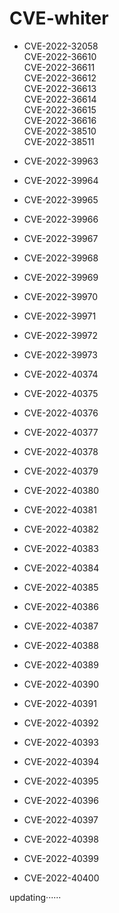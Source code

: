# CVE-whiter

- CVE-2022-32058  
  CVE-2022-36610  
  CVE-2022-36611  
  CVE-2022-36612  
  CVE-2022-36613  
  CVE-2022-36614  
  CVE-2022-36615  
  CVE-2022-36616  
  CVE-2022-38510  
  CVE-2022-38511  

- CVE-2022-39963  

- CVE-2022-39964  

- CVE-2022-39965  

- CVE-2022-39966  

- CVE-2022-39967  

- CVE-2022-39968  

- CVE-2022-39969

- CVE-2022-39970  

- CVE-2022-39971  

- CVE-2022-39972  

- CVE-2022-39973  

- CVE-2022-40374  

- CVE-2022-40375  

- CVE-2022-40376  

- CVE-2022-40377 

- CVE-2022-40378  

- CVE-2022-40379  

- CVE-2022-40380  

- CVE-2022-40381  

- CVE-2022-40382  

- CVE-2022-40383  

- CVE-2022-40384  

- CVE-2022-40385  

- CVE-2022-40386  

- CVE-2022-40387  

- CVE-2022-40388 

- CVE-2022-40389  

- CVE-2022-40390  

- CVE-2022-40391  

- CVE-2022-40392  

- CVE-2022-40393  

- CVE-2022-40394  

- CVE-2022-40395  

- CVE-2022-40396  

- CVE-2022-40397  

- CVE-2022-40398  

- CVE-2022-40399  

- CVE-2022-40400


updating······
